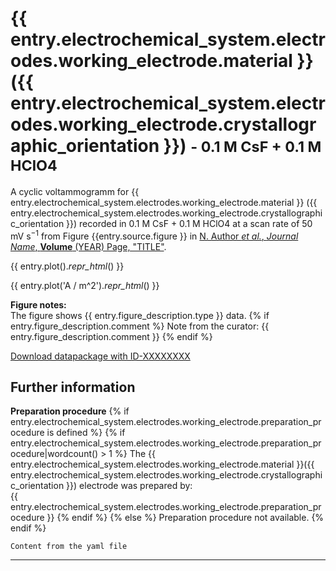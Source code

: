 <!-- TODO: Create the small heading subtitle from metadata. See #31. -->
# {{ entry.electrochemical_system.electrodes.working_electrode.material }}({{ entry.electrochemical_system.electrodes.working_electrode.crystallographic_orientation }}) <small>- 0.1 M CsF + 0.1 M HClO4</small>

<!-- TODO: Create text from metadata. See #31. -->
<!-- TODO: We should merge all our .bib files when building the pages and then create reference to original article from that .bib file. See #31. -->
A cyclic voltammogramm for 
{{ entry.electrochemical_system.electrodes.working_electrode.material }}
({{ entry.electrochemical_system.electrodes.working_electrode.crystallographic_orientation }}) 
recorded in 
0.1 M CsF + 0.1 M HClO4 
at a scan rate of 
50 mV s$^{-1}$ <!-- TODO: Create nice representation of the scan rate unit from entry.figure_description.scan_rate_unit -->
from Figure 
{{entry.source.figure }} 
in 
[N. Author *et al.*, *Journal Name*, **Volume** (YEAR) Page, "TITLE"](https://doi.org/10.1039/C0CP01001D).

<!-- TODO: Show plots with original axis units, see #25. It would be great if we could toggle between SI and original units. See #31. -->
<!-- TODO: Properly format plots. They should probably be much bigger since they are nice to look at. See #31. -->
{{ entry.plot()._repr_html_() }}

{{ entry.plot('A / m^2')._repr_html_() }}

**Figure notes:**  
The figure shows {{ entry.figure_description.type }} data.
{% if entry.figure_description.comment %}
Note from the curator: {{ entry.figure_description.comment }}
{% endif %}

<!-- TODO: Make download link work, i.e., build .zip package and link to it here. See #31. -->
[Download datapackage with ID-XXXXXXXX](http://link.to.datapackage.XXXXXXXXzip)

<!-- TODO: Style this section. See #31. -->
## Further information
**Preparation procedure**
{% if entry.electrochemical_system.electrodes.working_electrode.preparation_procedure is defined %}
{% if entry.electrochemical_system.electrodes.working_electrode.preparation_procedure|wordcount() > 1 %}
The {{ entry.electrochemical_system.electrodes.working_electrode.material }}({{ entry.electrochemical_system.electrodes.working_electrode.crystallographic_orientation }}) electrode was prepared by:  
{{ entry.electrochemical_system.electrodes.working_electrode.preparation_procedure }}
{% endif %}
{% else %}
Preparation procedure not available.
{% endif %}

`Content from the yaml file`

<!-- TODO: Insert all the metadata from the .yaml file in some collapsible form here. E.g., just the YAML file with syntax highlighting. See #31. -->

----

<!-- TODO: Insert links to other data which are plotted in the same figure and/or even add a plot with all data from that figure. See #31 -->